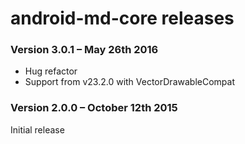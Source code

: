 # android-md-core releases #

### Version 3.0.1 – May 26th 2016 ###

- Hug refactor
- Support from v23.2.0 with VectorDrawableCompat


### Version 2.0.0 – October 12th 2015 ###

Initial release
